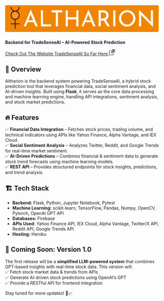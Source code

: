 # <img src="./assets/logo-w-text.svg" alt="Home" width="500"/> 
**Backend for TradeSenseAI – AI-Powered Stock Prediction**  

<a href="https://trade-sense-ai-sigma.vercel.app">Check Out The Website TradeSenseAI So Far Here
<img src="./assets/linkgrey.png" alt="Home" width="20"/>
</a>

## 📌 Overview  
Altharion is the backend system powering TradeSenseAI, a hybrid stock prediction tool that leverages financial data, social sentiment analysis, and AI-driven insights. Built using **Flask**, it serves as the core data processing and machine learning engine, handling API integrations, sentiment analysis, and stock market predictions.  

## 🔥 Features  
✅ **Financial Data Integration** – Fetches stock prices, trading volume, and technical indicators using APIs like Yahoo Finance, Alpha Vantage, and IEX Cloud.  
✅ **Social Sentiment Analysis** – Analyzes Twitter, Reddit, and Google Trends for real-time market sentiment.  
✅ **AI-Driven Predictions** – Combines financial & sentiment data to generate stock trend forecasts using machine learning models.  
✅ **REST API** – Provides structured endpoints for stock insights, predictions, and trend analysis.  

## 🏗️ Tech Stack  
- **Backend:** Flask, Python, Jupyter Notebook, Pytest
- **Machine Learning:** scikit-learn, TensorFlow, Pandas, Numpy, OpenCV, Pytorch, OpenAI GPT API
- **Databases:** Firebase
- **APIs Used:** Yahoo Finance API, IEX Cloud, Alpha Vantage, Twitter/X API, Reddit API, Google Trends API
- **Hosting:** Heroku

## 🔮 Coming Soon: Version 1.0  
The first release will be a **simplified LLM-powered system** that combines GPT-based insights with real-time stock data. This version will:  
✅ Fetch stock market data & trends from APIs  
✅ Generate AI-driven stock predictions using OpenAI’s GPT  
✅ Provide a RESTful API for frontend integration  

Stay tuned for more updates! 🚀📈